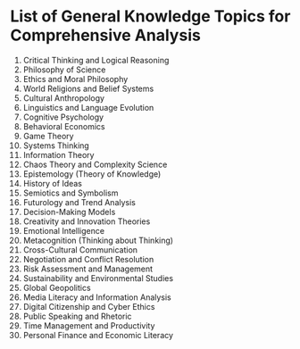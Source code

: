 # List of General Knowledge Topics for Comprehensive Analysis

1. Critical Thinking and Logical Reasoning
2. Philosophy of Science
3. Ethics and Moral Philosophy
4. World Religions and Belief Systems
5. Cultural Anthropology
6. Linguistics and Language Evolution
7. Cognitive Psychology
8. Behavioral Economics
9. Game Theory
10. Systems Thinking
11. Information Theory
12. Chaos Theory and Complexity Science
13. Epistemology (Theory of Knowledge)
14. History of Ideas
15. Semiotics and Symbolism
16. Futurology and Trend Analysis
17. Decision-Making Models
18. Creativity and Innovation Theories
19. Emotional Intelligence
20. Metacognition (Thinking about Thinking)
21. Cross-Cultural Communication
22. Negotiation and Conflict Resolution
23. Risk Assessment and Management
24. Sustainability and Environmental Studies
25. Global Geopolitics
26. Media Literacy and Information Analysis
27. Digital Citizenship and Cyber Ethics
28. Public Speaking and Rhetoric
29. Time Management and Productivity
30. Personal Finance and Economic Literacy
